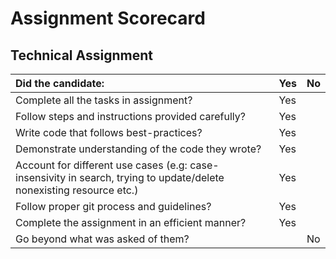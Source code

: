 # Assignment Scorecard

## Technical Assignment

| Did the candidate:                                                                                                   | Yes | No  |
| :------------------------------------------------------------------------------------------------------------------- | :-- | :-- |
| Complete all the tasks in assignment?                                                                                | Yes |     |
| Follow steps and instructions provided carefully?                                                                    | Yes |     |
| Write code that follows best-practices?                                                                              | Yes |     |
| Demonstrate understanding of the code they wrote?                                                                    | Yes |     |
| Account for different use cases (e.g: case-insensivity in search, trying to update/delete nonexisting resource etc.) | Yes |     |
| Follow proper git process and guidelines?                                                                            | Yes |     |
| Complete the assignment in an efficient manner?                                                                      | Yes |     |
| Go beyond what was asked of them?                                                                                    |     | No  |